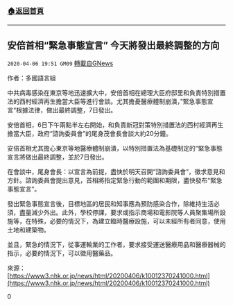 ###  [:house:返回首頁](https://github.com/ourhimalayas/txt)
---

## 安倍首相“緊急事態宣言” 今天將發出最終調整的方向
`2020-04-06 19:51 GM09` [轉載自GNews](https://gnews.org/zh-hant/164259/)

作者：多國語言組

中共病毒感染在東京等地迅速擴大中，安倍首相在總理大臣府邸里和負責特別措置法的西村經濟再生擔當大臣等進行會談。尤其擔憂醫療體制崩潰，”緊急事態宣言“根據法律，做出最終調整，7日發出。

安倍首相，6日下午兩點半左右開始，和負責新冠對策特別措置法的西村經濟再生擔當大臣，政府“諮詢委員會”的尾身茂會長會談大約20分鐘。

安倍首相尤其擔心東京等地醫療體制崩潰，以特別措置法為基礎制定的“緊急事態宣言將做出最終調整，並於7日發出。

在會談中，尾身會長：以宣言為前提，盡快於明天召開“諮詢委員會”，徵求意見和方針。諮詢委員會提出意見，首相將指定緊急行動的範圍和期限，盡快發布“緊急事態宣言”。

發出緊急事態宣言後，目標地區的居民和知事應為預防感染合作，除維持生活必須，盡量減少外出。此外，學校停課，要求或指示商場和電影院等人員聚集場所設施等，在特殊，必要的情況下，為建立臨時醫療設施，可以未經所有者同意，使用土地和建築物。

並且，緊急的情況下，從事運輸業的工作者，要求接受運送醫療用品和醫療器械的指示，必要的情況下，可以徵用醫藥品。

來源： [https://www3.nhk.or.jp/news/html/20200406/k10012370241000.html](https://www3.nhk.or.jp/news/html/20200406/k10012370241000.html)
 
0
